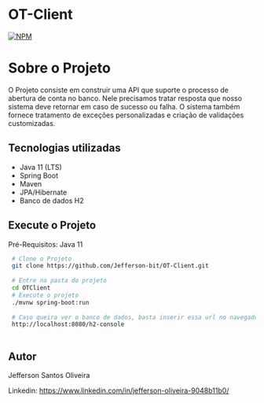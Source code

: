 # OT-Client

[![NPM](https://img.shields.io/apm/l/react)](https://github.com/Jefferson-bit/OT-Client/blob/main/LICENSE)

# Sobre o Projeto

O Projeto consiste em construir uma API que suporte o processo de abertura de conta no banco. Nele precisamos tratar resposta que nosso sistema deve retornar em caso de
sucesso ou falha. O sistema também fornece tratamento de exceções personalizadas e criação de validações customizadas.

## Tecnologias utilizadas
* Java 11 (LTS)
* Spring Boot 
* Maven
* JPA/Hibernate
* Banco de dados H2

 ## Execute o Projeto
 Pré-Requisitos: Java 11
 ```bash
  # Clone o Projeto
  git clone https://github.com/Jefferson-bit/OT-Client.git
  
  # Entre na pasta do projeto
  cd OTClient
  # Execute o projeto
  ./mvnw spring-boot:run
  
  # Caso queira ver o banco de dados, basta inserir essa url no navegador
  http://localhost:8080/h2-console
  
 ```

## Autor
Jefferson Santos Oliveira

Linkedin: https://www.linkedin.com/in/jefferson-oliveira-9048b11b0/
